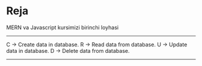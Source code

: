 # Reja
MERN va Javascript kursimizi birinchi loyhasi
*******************************************
C -> Create data in database.
R -> Read data from database.
U -> Update data in database.
D -> Delete data from database.
******************************************
